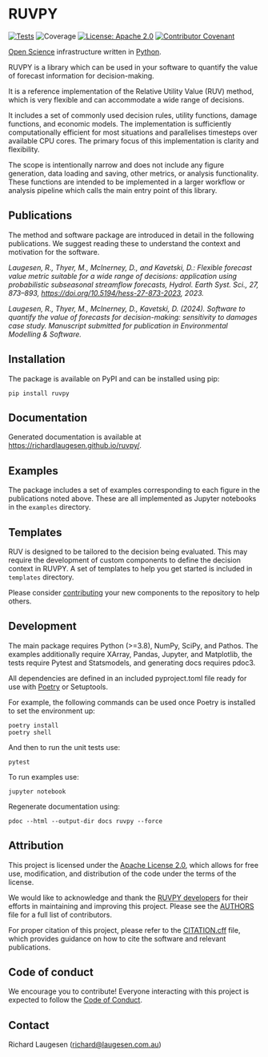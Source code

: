 # RUVPY

[![Tests](https://github.com/richardlaugesen/ruvpy/actions/workflows/python-package.yml/badge.svg)](https://github.com/richardlaugesen/ruvpy/actions/workflows/python-package.yml)
![Coverage](https://img.shields.io/badge/dynamic/json?color=green&label=Coverage&query=$.files[%27coverage.json%27].content&url=https://api.github.com/gists/a08622619e06b2157bee092f47e404d9)
[![License: Apache 2.0](https://img.shields.io/badge/License-Apache_2.0-blue.svg)](https://opensource.org/licenses/Apache-2.0)
[![Contributor Covenant](https://img.shields.io/badge/Contributor%20Covenant-2.1-4baaaa.svg)](CODE_OF_CONDUCT)

[Open Science](https://en.wikipedia.org/wiki/Open_science) infrastructure written in [Python](https://python.org/).

RUVPY is a library which can be used in your software to quantify the value of forecast information for decision-making.

It is a reference implementation of the Relative Utility Value (RUV) method, which is very flexible and can accommodate a wide range of decisions.

It includes a set of commonly used decision rules, utility functions, damage functions, and economic models.
The implementation is sufficiently computationally efficient for most situations and parallelises timesteps over available CPU cores. 
The primary focus of this implementation is clarity and flexibility.

The scope is intentionally narrow and does not include any figure generation, data loading and saving, other metrics, or analysis functionality. 
These functions are intended to be implemented in a larger workflow or analysis pipeline which calls the main entry point of this library. 

## Publications

The method and software package are introduced in detail in the following publications. We suggest reading these to understand the context and motivation for the software.

*Laugesen, R., Thyer, M., McInerney, D., and Kavetski, D.: Flexible forecast value metric suitable for a wide range of decisions: application using probabilistic subseasonal streamflow forecasts, Hydrol. Earth Syst. Sci., 27, 873–893, https://doi.org/10.5194/hess-27-873-2023, 2023.*

*Laugesen, R., Thyer, M., McInerney, D., Kavetski, D. (2024). Software to quantify the value of forecasts for decision-making: sensitivity to damages case study. Manuscript submitted for publication in Environmental Modelling & Software.*

## Installation

The package is available on PyPI and can be installed using pip:

    pip install ruvpy

## Documentation

Generated documentation is available at https://richardlaugesen.github.io/ruvpy/.

## Examples

The package includes a set of examples corresponding to each figure in the publications noted above. 
These are all implemented as Jupyter notebooks in the `examples` directory.

## Templates

RUV is designed to be tailored to the decision being evaluated. 
This may require the development of custom components to define the decision context in RUVPY. 
A set of templates to help you get started is included in `templates` directory.

Please consider [contributing](CONTIBUTING.md) your new components to the repository to help others.

## Development

The main package requires Python (>=3.8), NumPy, SciPy, and Pathos.
The examples additionally require XArray, Pandas, Jupyter, and Matplotlib, the tests require Pytest and Statsmodels, 
and generating docs requires pdoc3.

All dependencies are defined in an included pyproject.toml file ready for use with [Poetry](https://python-poetry.org/) 
or Setuptools.

For example, the following commands can be used once Poetry is installed to set the environment up:

    poetry install
    poetry shell

And then to run the unit tests use: 

    pytest

To run examples use:

    jupyter notebook

Regenerate documentation using:

    pdoc --html --output-dir docs ruvpy --force

## Attribution

This project is licensed under the [Apache License 2.0](LICENSE), which allows for free use, modification, 
and distribution of the code under the terms of the license.

We would like to acknowledge and thank the [RUVPY developers](AUTHORS) for their efforts in maintaining and improving 
this project. Please see the [AUTHORS](AUTHORS) file for a full list of contributors.

For proper citation of this project, please refer to the [CITATION.cff](CITATION.cff) file, which provides guidance on 
how to cite the software and relevant publications.

## Code of conduct

We encourage you to contribute! Everyone interacting with this project is expected to follow the [Code of Conduct](CODE_OF_CONDUCT.md).

## Contact

Richard Laugesen ([richard@laugesen.com.au](mailto://richard@laugesen.com.au))
